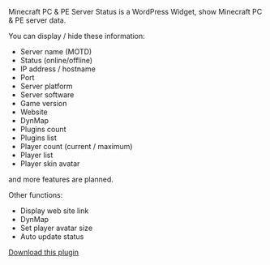Minecraft PC & PE Server Status is a WordPress Widget, show Minecraft PC & PE server data.

You can display / hide these information:

 * Server name (MOTD)
 * Status (online/offline)
 * IP address / hostname
 * Port
 * Server platform
 * Server software
 * Game version
 * Website
 * DynMap
 * Plugins count
 * Plugins list
 * Player count (current / maximum)
 * Player list
 * Player skin avatar
 
and more features are planned.

Other functions:

 * Display web site link
 * DynMap
 * Set player avatar size
 * Auto update status

[Download this plugin](https://wordpress.org/plugins/minecraft-pc-pe-server-status)